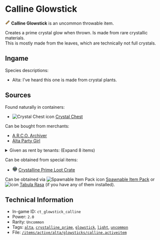 # Calline Glowstick

<img src="https://raw.githubusercontent.com/Ceterai/Enternia/main/items/active/alta/glowsticks/calline.png" alt="Calline Glowstick icon" loading="lazy" height="16px" width="auto" /> **Calline Glowstick** is an uncommon throwable item.

Creates a prime crystal glow when thrown. Is made from rare crystallic materials.  
This is mostly made from the leaves, which are technically not full crystals.

## Ingame

Species descriptions:

- Alta: I've heard this one is made from crystal plants.

## Sources

Found naturally in containers:

- <img src="https://starbounder.org/mediawiki/images/d/de/Crystal_Chest.png" alt="Crystal Chest icon" loading="lazy" height="10.5px" width="12px" /> [Crystal Chest](https://starbounder.org/Crystal_Chest)

Can be bought from merchants:

- [A.R.C.O. Archiver](https://ceterai.github.io/MyEnternia/Wiki/A.R.C.O.Archiver)
- [Alta Party Girl](https://ceterai.github.io/MyEnternia/Wiki/AltaPartyGirl)

<details markdown="1"><summary>Given as rent by tenants: (Expand 8 items)</summary>

- [Alta Dancer](https://ceterai.github.io/MyEnternia/Wiki/AltaDancer)
- [Alta Gamer](https://ceterai.github.io/MyEnternia/Wiki/AltaGamer)
- [Alta Hula Dancer](https://ceterai.github.io/MyEnternia/Wiki/AltaHulaDancer)
- [Alta in a Calin Dress](https://ceterai.github.io/MyEnternia/Wiki/AltainaCalinDress)
- [Alta Koywa Dancer](https://ceterai.github.io/MyEnternia/Wiki/AltaKoywaDancer)
- [Alta Neon Dancer](https://ceterai.github.io/MyEnternia/Wiki/AltaNeonDancer)
- [Alta Party Girl](https://ceterai.github.io/MyEnternia/Wiki/AltaPartyGirl)
- [Alta Vibrant Dancer](https://ceterai.github.io/MyEnternia/Wiki/AltaVibrantDancer)

</details>

Can be obtained from special items:

- <img src="https://raw.githubusercontent.com/Ceterai/Enternia/main/items/active/alta/loot/biome/ct_crystalline_prime_loot.png" alt="Crystalline Prime Loot Crate icon" loading="lazy" height="16px" width="auto" /> [Crystalline Prime Loot Crate](https://ceterai.github.io/MyEnternia/Wiki/CrystallinePrimeLootCrate)

Can be obtained via <img src="https://raw.githubusercontent.com/Silverfeelin/Starbound-SpawnableItemPack/master/interface/sip/iconSmall.png" alt="Spawnable Item Pack icon" width="18" height="14"/> [Spawnable Item Pack](https://steamcommunity.com/sharedfiles/filedetails/?id=733665104) or <img src="https://steamuserimages-a.akamaihd.net/ugc/263843960696222713/3EC9A7C005541F7D577EBCB8C5736B4EFC9973D6/" alt="icon" width="8" height="12"/> [Tabula Rasa](https://community.playstarbound.com/resources/the-tabula-rasa.3222/) (if you have any of them installed).

## Technical Information

- In-game ID: `ct_glowstick_calline`
- Power: `2.0`
- Rarity: `Uncommon`
- Tags: [`alta`](https://ceterai.github.io/MyEnternia/Wiki/Tags/Alta), [`crystalline_prime`](https://ceterai.github.io/MyEnternia/Wiki/Tags/CrystallinePrime), [`glowstick`](https://ceterai.github.io/MyEnternia/Wiki/Tags/Glowstick), [`light`](https://ceterai.github.io/MyEnternia/Wiki/Tags/Light), [`uncommon`](https://ceterai.github.io/MyEnternia/Wiki/Tags/Uncommon)
- File: [`/items/active/alta/glowsticks/calline.activeitem`](https://github.com/Ceterai/Enternia/blob/main/items/active/alta/glowsticks/calline.activeitem)
